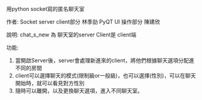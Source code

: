 用python socket寫的匿名聊天室

作者:
  Socket server client部分 林季劼
  PyQT UI 操作部分 陳建欣

說明:
  chat_s_new 為 聊天室的server
  Client是 client端

功能:
  1. 當開啟Server後，server會處理新進來的client，將他們根據聊天選項分配進不同的房間
  2. client可以選擇聊天的模式(限制級or一般級)，也可以選擇(性別)，可以在聊天開始時，就可以看見對方性別
  3. 隨時可以離開，以及更換聊天選項，進入不同聊天室。
